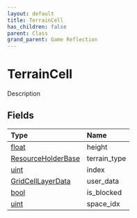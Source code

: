 ```yaml
---
layout: default
title: TerrainCell
has_children: false
parent: Class
grand_parent: Game Reflection
---
```

# TerrainCell
Description 

## Fields
| Type | Name |
|:-------------|:--------------|
| [float](/game-reflection/components/float.md) | height |
| [ResourceHolderBase](/game-reflection/components/resource_holder_base.md) | terrain_type |
| [uint](/game-reflection/components/uint.md) | index |
| [GridCellLayerData](/game-reflection/classes/grid_cell_layer_data.md) | user_data |
| [bool](/game-reflection/components/bool.md) | is_blocked |
| [uint](/game-reflection/components/uint.md) | space_idx |
